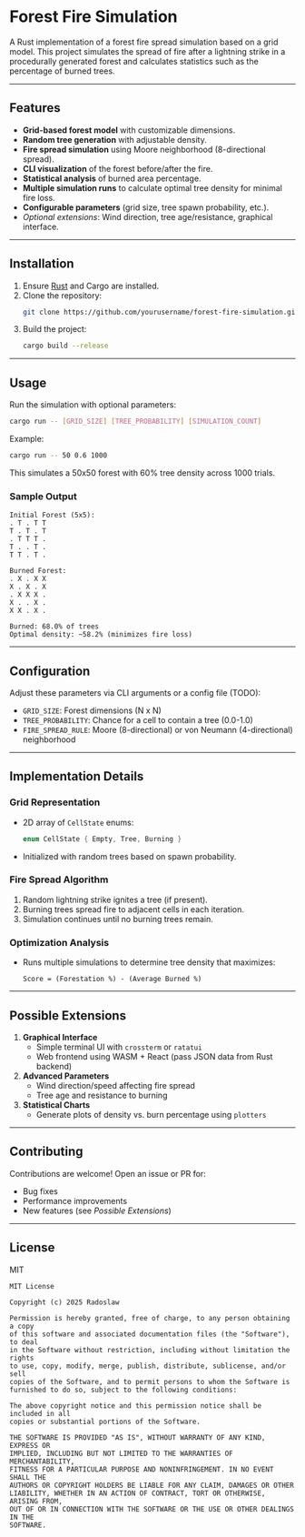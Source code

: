 # Forest Fire Simulation

A Rust implementation of a forest fire spread simulation based on a grid model. This project simulates the spread of fire after a lightning strike in a procedurally generated forest and calculates statistics such as the percentage of burned trees.

---

## Features
- **Grid-based forest model** with customizable dimensions.
- **Random tree generation** with adjustable density.
- **Fire spread simulation** using Moore neighborhood (8-directional spread).
- **CLI visualization** of the forest before/after the fire.
- **Statistical analysis** of burned area percentage.
- **Multiple simulation runs** to calculate optimal tree density for minimal fire loss.
- **Configurable parameters** (grid size, tree spawn probability, etc.).
- *Optional extensions*: Wind direction, tree age/resistance, graphical interface.

---

## Installation
1. Ensure [Rust](https://www.rust-lang.org/tools/install) and Cargo are installed.
2. Clone the repository:
   ```bash
   git clone https://github.com/yourusername/forest-fire-simulation.git
   ```
3. Build the project:
   ```bash
   cargo build --release
   ```

---

## Usage
Run the simulation with optional parameters:
```bash
cargo run -- [GRID_SIZE] [TREE_PROBABILITY] [SIMULATION_COUNT]
```
Example:
```bash
cargo run -- 50 0.6 1000
```
This simulates a 50x50 forest with 60% tree density across 1000 trials.

### Sample Output
```
Initial Forest (5x5):
. T . T T
T . T . T
. T T T .
T . . T .
T T . T .

Burned Forest:
. X . X X
X . X . X
. X X X .
X . . X .
X X . X .

Burned: 68.0% of trees
Optimal density: ~58.2% (minimizes fire loss)
```

---

## Configuration
Adjust these parameters via CLI arguments or a config file (TODO):
- `GRID_SIZE`: Forest dimensions (N x N)
- `TREE_PROBABILITY`: Chance for a cell to contain a tree (0.0-1.0)
- `FIRE_SPREAD_RULE`: Moore (8-directional) or von Neumann (4-directional) neighborhood

---

## Implementation Details
### Grid Representation
- 2D array of `CellState` enums:
  ```rust
  enum CellState { Empty, Tree, Burning }
  ```
- Initialized with random trees based on spawn probability.

### Fire Spread Algorithm
1. Random lightning strike ignites a tree (if present).
2. Burning trees spread fire to adjacent cells in each iteration.
3. Simulation continues until no burning trees remain.

### Optimization Analysis
- Runs multiple simulations to determine tree density that maximizes:
  ```
  Score = (Forestation %) - (Average Burned %)
  ```

---

## Possible Extensions
1. **Graphical Interface**
    - Simple terminal UI with `crossterm` or `ratatui`
    - Web frontend using WASM + React (pass JSON data from Rust backend)
2. **Advanced Parameters**
    - Wind direction/speed affecting fire spread
    - Tree age and resistance to burning
3. **Statistical Charts**
    - Generate plots of density vs. burn percentage using `plotters`

---

## Contributing
Contributions are welcome! Open an issue or PR for:
- Bug fixes
- Performance improvements
- New features (see *Possible Extensions*)

---

## License
MIT
```
MIT License

Copyright (c) 2025 Radoslaw

Permission is hereby granted, free of charge, to any person obtaining a copy
of this software and associated documentation files (the "Software"), to deal
in the Software without restriction, including without limitation the rights
to use, copy, modify, merge, publish, distribute, sublicense, and/or sell
copies of the Software, and to permit persons to whom the Software is
furnished to do so, subject to the following conditions:

The above copyright notice and this permission notice shall be included in all
copies or substantial portions of the Software.

THE SOFTWARE IS PROVIDED "AS IS", WITHOUT WARRANTY OF ANY KIND, EXPRESS OR
IMPLIED, INCLUDING BUT NOT LIMITED TO THE WARRANTIES OF MERCHANTABILITY,
FITNESS FOR A PARTICULAR PURPOSE AND NONINFRINGEMENT. IN NO EVENT SHALL THE
AUTHORS OR COPYRIGHT HOLDERS BE LIABLE FOR ANY CLAIM, DAMAGES OR OTHER
LIABILITY, WHETHER IN AN ACTION OF CONTRACT, TORT OR OTHERWISE, ARISING FROM,
OUT OF OR IN CONNECTION WITH THE SOFTWARE OR THE USE OR OTHER DEALINGS IN THE
SOFTWARE.
```